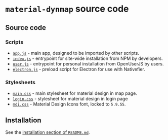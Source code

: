 # `material-dynmap` source code

## Source code

### Scripts

- [`app.js`][material-dynmap-src-app-js] - main app, designed to be imported by other scripts.
- [`index.js`][material-dynmap-src-index-js] - entrypoint for site-wide installation from NPM by developers.
- [`user.js`][material-dynmap-src-user-js] - entrypoint for personal installation from OpenUserJS by users.
- [`electron.js`][material-dynmap-src-electron-js] - preload script for Electron for use with Nativefier.

### Stylesheets

- [`main.css`][material-dynmap-src-main-css] - main stylesheet for material design in map page.
- [`login.css`][material-dynmap-src-login-css] - stylesheet for material design in login page
- [`mdi.css`][material-dynmap-src-mdi-css] - Material Design Icons font, locked to `5.9.55`.

## Installation

See the [installation section of `README.md`][material-dynmap-readme].

<!-- Scripts -->
[material-dynmap-src-app-js]: https://github.com/SNDST00M/material-dynmap/blob/v0.5.0/src/app.js
[material-dynmap-src-index-js]: https://github.com/SNDST00M/material-dynmap/blob/v0.5.0/src/index.js
[material-dynmap-src-user-js]: https://github.com/SNDST00M/material-dynmap/blob/v0.5.0/src/user.js
[material-dynmap-src-electron-js]: https://github.com/SNDST00M/material-dynmap/blob/v0.5.0/src/electron.js
<!-- Stylesheets -->
[material-dynmap-src-main-css]: https://github.com/SNDST00M/material-dynmap/blob/v0.5.0/src/main.css
[material-dynmap-src-login-css]: https://github.com/SNDST00M/material-dynmap/blob/v0.5.0/src/login.css
[material-dynmap-src-mdi-css]: https://github.com/SNDST00M/material-dynmap/blob/v0.5.0/src/mdi.css
[templarian-mdi]: https://materialdesignicons.com
<!-- Installation -->
[material-dynmap-readme]: https://github.com/SNDST00M/material-dynmap/blob/v0.5.0/README.md#installation
